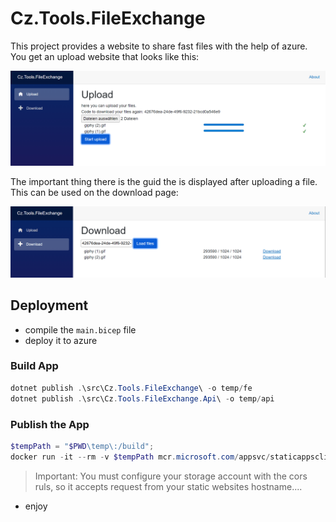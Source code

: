 # Cz.Tools.FileExchange

This project provides a website to share fast files with the help of azure.
You get an upload website that looks like this:

![Upload](docs/.assets/dbf1f27a-e386-4b94-bd34-418bca1a057a.png)

The important thing there is the guid the is displayed after uploading a file.
This can be used on the download page:

![Download](docs/.assets/ce9c3c1a-eb2d-4222-befb-fc57b8823404.png)

## Deployment

- compile the `main.bicep` file
- deploy it to azure

### Build App

```powershell
dotnet publish .\src\Cz.Tools.FileExchange\ -o temp/fe
dotnet publish .\src\Cz.Tools.FileExchange.Api\ -o temp/api
```

### Publish the App

```powershell
$tempPath = "$PWD\temp\:/build";
docker run -it --rm -v $tempPath mcr.microsoft.com/appsvc/staticappsclient:stable /bin/staticsites/StaticSitesClient --verbose --app /build/fe/wwwroot  --api /build/api/ --skipAppBuild true --apiToken $AZURE_STATICSITE_TOKEN --deploymentaction upload
```

> Important: You must configure your storage account with the cors ruls, so it accepts request from your static websites hostname....

- enjoy